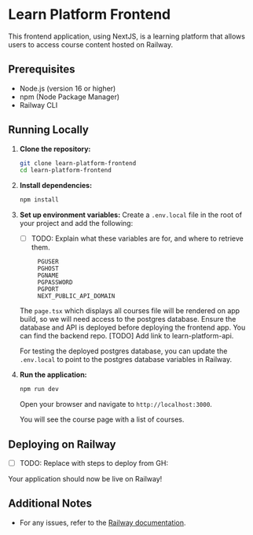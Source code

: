 # Learn Platform Frontend

This frontend application, using NextJS, is a learning platform that allows users to access course content hosted on Railway.

## Prerequisites

- Node.js (version 16 or higher)
- npm (Node Package Manager)
- Railway CLI

## Running Locally

1. **Clone the repository:**
   ```bash
   git clone learn-platform-frontend
   cd learn-platform-frontend
   ```

2. **Install dependencies:**
   ```bash
   npm install
   ```

3. **Set up environment variables:**
   Create a `.env.local` file in the root of your project and add the following:
   - [ ] TODO: Explain what these variables are for, and where to retrieve them.
   ```plaintext
        PGUSER
        PGHOST
        PGNAME
        PGPASSWORD
        PGPORT
        NEXT_PUBLIC_API_DOMAIN
   ```

   The `page.tsx` which displays all courses file will be rendered on app build, so we will need access to the postgres database. Ensure the database and API is deployed before deploying the frontend app. You can find the backend repo. 
   [TODO] Add link to learn-platform-api.

    For testing the deployed postgres database, you can update the `.env.local` to point to the postgres database variables in Railway.

4. **Run the application:**
   ```bash
   npm run dev
   ```
   Open your browser and navigate to `http://localhost:3000`.

   You will see the course page with a list of courses.

## Deploying on Railway

- [ ] TODO: Replace with steps to deploy from GH:

Your application should now be live on Railway!

## Additional Notes
- For any issues, refer to the [Railway documentation](https://docs.railway.app/).
